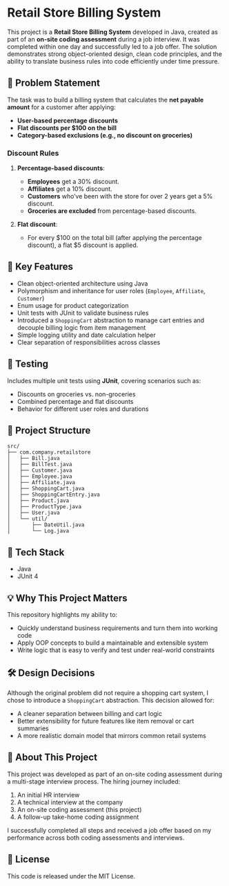 # Retail Store Billing System

This project is a **Retail Store Billing System** developed in Java, created as part of an **on-site coding assessment** during a job interview. It was completed within one day and successfully led to a job offer. The solution demonstrates strong object-oriented design, clean code principles, and the ability to translate business rules into code efficiently under time pressure.

## 📌 Problem Statement

The task was to build a billing system that calculates the **net payable amount** for a customer after applying:

- **User-based percentage discounts**
- **Flat discounts per $100 on the bill**
- **Category-based exclusions (e.g., no discount on groceries)**

### Discount Rules

1. **Percentage-based discounts**:
   - **Employees** get a 30% discount.
   - **Affiliates** get a 10% discount.
   - **Customers** who’ve been with the store for over 2 years get a 5% discount.
   - **Groceries are excluded** from percentage-based discounts.

2. **Flat discount**:
   - For every $100 on the total bill (after applying the percentage discount), a flat $5 discount is applied.

## 🧠 Key Features

- Clean object-oriented architecture using Java
- Polymorphism and inheritance for user roles (`Employee`, `Affiliate`, `Customer`)
- Enum usage for product categorization
- Unit tests with JUnit to validate business rules
- Introduced a `ShoppingCart` abstraction to manage cart entries and decouple billing logic from item management
- Simple logging utility and date calculation helper
- Clear separation of responsibilities across classes

## 🧪 Testing

Includes multiple unit tests using **JUnit**, covering scenarios such as:

- Discounts on groceries vs. non-groceries
- Combined percentage and flat discounts
- Behavior for different user roles and durations

## 📁 Project Structure

```
src/
├── com.company.retailstore
│   ├── Bill.java
│   ├── BillTest.java
│   ├── Customer.java
│   ├── Employee.java
│   ├── Affiliate.java
│   ├── ShoppingCart.java
│   ├── ShoppingCartEntry.java
│   ├── Product.java
│   ├── ProductType.java
│   ├── User.java
│   └── util/
│       ├── DateUtil.java
│       └── Log.java
```

## 🔧 Tech Stack

- Java
- JUnit 4

## 💡 Why This Project Matters

This repository highlights my ability to:
- Quickly understand business requirements and turn them into working code
- Apply OOP concepts to build a maintainable and extensible system
- Write logic that is easy to verify and test under real-world constraints

## 🛠️ Design Decisions

Although the original problem did not require a shopping cart system, I chose to introduce a `ShoppingCart` abstraction. This decision allowed for:
- A cleaner separation between billing and cart logic
- Better extensibility for future features like item removal or cart summaries
- A more realistic domain model that mirrors common retail systems

## 🙋 About This Project

This project was developed as part of an on-site coding assessment during a multi-stage interview process. The hiring journey included:

1. An initial HR interview  
2. A technical interview at the company  
3. An on-site coding assessment (this project)  
4. A follow-up take-home coding assignment  

I successfully completed all steps and received a job offer based on my performance across both coding assessments and interviews.

## 📜 License

This code is released under the MIT License.
